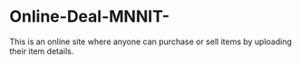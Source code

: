 # Online-Deal-MNNIT-
This is an online site where anyone can purchase or sell items by uploading their item details.
